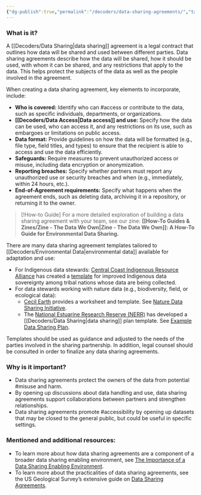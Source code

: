 ```yaml
---
{"dg-publish":true,"permalink":"/decoders/data-sharing-agreements/","tags":["Indigenousdata","collaboration","dataencryption","accountability","naturedata","misuse"]}
---
```


### **What is it?**

A [[Decoders/Data Sharing\|data sharing]] agreement is a legal contract that outlines how data will be shared and used between different parties. Data sharing agreements describe how the data will be shared, how it should be used, with whom it can be shared, and any restrictions that apply to the data. This helps protect the subjects of the data as well as the people involved in the agreement. 

When creating a data sharing agreement, key elements to incorporate, include:
- **Who is covered:** Identify who can #access or contribute to the data, such as specific individuals, departments, or organizations. 
- **[[Decoders/Data Access\|Data access]] and use:** Specify how the data can be used, who can access it, and any restrictions on its use, such as embargoes or limitations on public access. 
- **Data format:** Provide guidelines on how the data will be formatted (e.g., file type, field titles, and types) to ensure that the recipient is able to access and use the data efficiently.
- **Safeguards:** Require measures to prevent unauthorized access or misuse, including data encryption or anonymization.
- **Reporting breaches:** Specify whether partners must report any unauthorized use or security breaches and when (e.g., immediately, within 24 hours, etc.).
- **End-of-Agreement requirements:** Specify what happens when the agreement ends, such as deleting data, archiving it in a repository, or returning it to the owner.


> [!How-to Guide]
> For a more detailed exploration of building a data sharing agreement with your team, see our zine: **[[How-To Guides & Zines/Zine - The Data We Own\|Zine - The Data We Own]]: A How-To Guide for Environmental Data Sharing.**


There are many data sharing agreement templates tailored to [[Decoders/Environmental Data\|environmental data]] available for adaptation and use:
- For Indigenous data stewards: [Central Coast Indigenous Resource Alliance](https://www.ccira.ca/) has created a [template](https://www.indigenousguardianstoolkit.ca/sites/default/files/Community%20Resource_Central%20Coast%20Indigenous%20Resource%20Alliance_Draft%20Information%20Sharing%20Agreement%20Template_0.pdf) for improved Indigenous data sovereignty among tribal nations whose data are being collected.
- For data stewards working with nature data (e.g., biodiversity, field, or ecological data): 
	- [Cecil Earth](https://cecilearth.notion.site/Nature-Data-Sharing-Initiative-11bef16bbbe480ed9c13ef1a8cc939c2) provides a worksheet and template. See [Nature Data Sharing Initiative](https://docsend.com/view/qhe9fci2ifhkurh9).
	- The [National Estuarine Research Reserve (NERR)](https://coast.noaa.gov/nerrs/) has developed a [[Decoders/Data Sharing\|data sharing]] plan template. See [Example Data Sharing Plan](https://nerrssciencecollaborative.org/media/files/NERRS_Example_Data_Sharing_Plan.pdf). 
    

Templates should be used as guidance and adjusted to the needs of the parties involved in the sharing partnership. In addition, legal counsel should be consulted in order to finalize any data sharing agreements. 
 

### **Why is it important?**

- Data sharing agreements protect the owners of the data from potential #misuse and harm. 
- By opening up discussions about data handling and use, data sharing agreements support collaborations between partners and strengthen relationships. 
- Data sharing agreements promote #accessibility by opening up datasets that may be closed to the general public, but could be useful in specific settings.


### **Mentioned and additional resources**:

- To learn more about how data sharing agreements are a component of a broader data sharing enabling environment, see [The Importance of a Data Sharing Enabling Environment](https://medium.com/@mikeerose/the-importance-of-a-data-sharing-enabling-environment-a6d7c36acffa). 
- To learn more about the practicalities of data sharing agreements, see the US Geological Survey’s extensive guide on [Data Sharing Agreements](https://www.usgs.gov/data-management/data-sharing-agreements#:~:text=A%20data%20sharing%20agreement%20).
